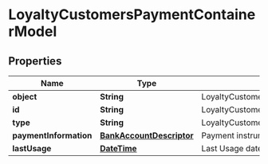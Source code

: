 
# LoyaltyCustomersPaymentContainerModel

## Properties
Name | Type | Description | Notes
------------ | ------------- | ------------- | -------------
**object** | **String** | LoyaltyCustomersPaymentContainerModel | 
**id** | **String** | LoyaltyCustomersPaymentContainerModel | 
**type** | **String** | LoyaltyCustomersPaymentContainerModel | 
**paymentInformation** | [**BankAccountDescriptor**](BankAccountDescriptor.md) | Payment instrument data | 
**lastUsage** | [**DateTime**](DateTime.md) | Last Usage date | 



